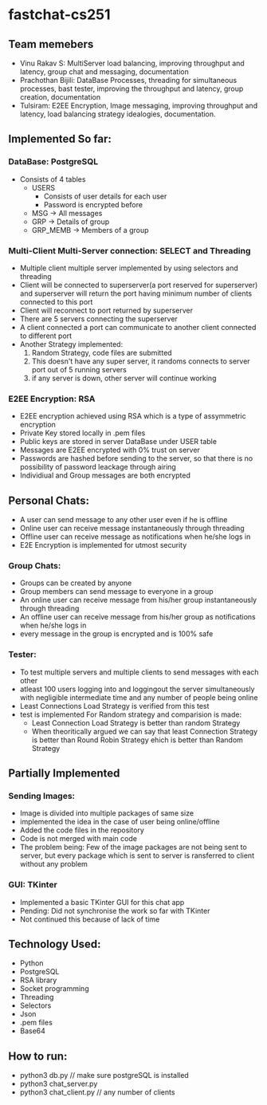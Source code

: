 # fastchat-cs251
## Team memebers 
  * Vinu Rakav S: MultiServer load balancing, improving throughput and latency, group chat and messaging, documentation
  * Prachothan Bijili: DataBase Processes, threading for simultaneous processes, bast tester, improving the throughput and latency, group creation, documentation
  * Tulsiram: E2EE Encryption, Image messaging, improving throughput and latency, load balancing strategy idealogies, documentation.


## Implemented So far:
### DataBase: PostgreSQL 
  * Consists of 4 tables
     * USERS
        * Consists of user details for each user
        * Password is encrypted before 
     * MSG -> All messages
     * GRP -> Details of group
     * GRP_MEMB -> Members of a group

### Multi-Client Multi-Server connection: SELECT and Threading
  * Multiple client multiple server implemented by using selectors and threading
  * Client will be connected to superserver(a port reserved for superserver) and superserver will return the port having minimum number of clients connected to this port
  * Client will reconnect to port returned by superserver
  * There are 5 servers connecting the superserver 
  * A client connected a port can communicate to another client connected to different port
  * Another Strategy implemented:
       1) Random Strategy, code files are submitted
       2) This doesn't have any super server, it randoms connects to server port out of 5 running servers
       3) if any server is down, other server will continue working
 
### E2EE Encryption: RSA
  * E2EE encryption achieved using RSA which is a type of assymmetric encryption
  * Private Key stored locally in .pem files
  * Public keys are stored in server DataBase under USER table
  * Messages are E2EE encrypted with 0% trust on server
  * Passwords are hashed before sending to the server, so that there is no possibility of password leackage through airing
  * Individiual and Group messages are both encrypted
  
## Personal Chats:
  * A user can send message to any other user even if he is offline
  * Online user can receive message instantaneously through threading
  * Offline user can receive message as notifications when he/she logs in
  * E2E Encryption is implemented for utmost security
 
### Group Chats:
  * Groups can be created by anyone
  * Group members can send message to everyone in a group
  * An online user can receive message from his/her group instantaneously through threading
  * An offline user can receive message from his/her group as notifications when he/she logs in
  * every message in the group is encrypted and is 100% safe
  
### Tester:
  * To test multiple servers and multiple clients to send messages with each other
  * atleast 100 users logging into and loggingout the server simultaneously with negligible intermediate time and any number of people being online
  * Least Connections Load Strategy is verified from this test
  * test is implemented For Random strategy and comparision is made:
      * Least Connection Load Strategy is better than random Strategy
      * When theoritically argued we can say that least Connection Strategy is better than Round Robin Strategy ehich is better than Random Strategy 
  
## Partially Implemented
### Sending Images:
  * Image is divided into multiple packages of same size
  * implemented the idea in the case of user being online/offline
  * Added the code files in the repository
  * Code is not merged with main code
  * The problem being: Few of the image packages are not being sent to server, but every package which is sent to server is ransferred to client without any problem
 
### GUI: TKinter
  * Implemented a basic TKinter GUI for this chat app
  * Pending: Did not synchronise the work so far with TKinter
  * Not continued this because of lack of time

## Technology Used:
  * Python
  * PostgreSQL
  * RSA library
  * Socket programming
  * Threading
  * Selectors
  * Json
  * .pem files
  * Base64
 

## How to run:
* python3 db.py            // make sure postgreSQL is installed
* python3 chat_server.py
* python3 chat_client.py   // any number of clients

